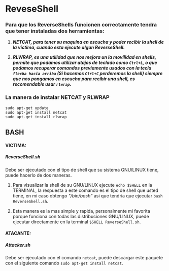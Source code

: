 # ReveseShell

### **Para que los ReverseShells funcionen correctamente tendra que tener instaladas dos herramientas:**

1. ***NETCAT, para tener su maquina en escucha y poder recibir la shell de la victima, cuando esta ejecute algun ReverseShell.***

2. ***RLWRAP, es una utilidad que nos mejora un la movilidad en shells, permite que podamos utilizar atajos de teclado como `Ctrl+L`, o que podamos recuperar comandos previamente usados con la tecla `flecha hacia arriba` (Si hacemos `Ctrl+C` perderemos la shell) siempre que nos pongamos en escucha para recibir una shell, es recomendable usar `rlwrap`.***

### La manera de instalar NETCAT y RLWRAP
```
sudo apt-get update
sudo apt-get install netcat
sudo apt-get install rlwrap
```

## BASH

#### VICTIMA:
##### ReverseShell.sh
Debe ser ejecutado con el tipo de shell que su sistema GNU/LINUX tiene, puede hacerlo de dos maneras.

1. Para visualizar la shell de su GNU/LINUX ejecute `echo $SHELL` en la TERMINAL, la respuesta a este comando es el tipo de shell que usted tiene, en mi caso obtengo *"/bin/bash"* asi que tendria que ejecutar `bash ReverseShell.sh`.

2. Esta manera es la mas simple y rapida, personalmente mi favorita porque funciona con todas las distribuciones GNU/LINUX, puede ejecutar directamente en la terminal `$SHELL ReverseShell.sh`.

#### ATACANTE:
##### Attacker.sh
Debe ser ejecutado con el comando `netcat`, puede descargar este paquete con el siguiente comando `sudo apt-get install netcat`.
